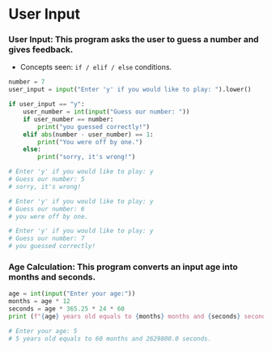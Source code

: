 # User Input

### User Input: This program asks the user to guess a number and gives feedback.

- Concepts seen: `if / elif / else` conditions.

```python
number = 7
user_input = input("Enter 'y' if you would like to play: ").lower()

if user_input == "y":
    user_number = int(input("Guess our number: "))
    if user_number == number:
        print("you guessed correctly!")
    elif abs(number - user_number) == 1:
        print("You were off by one.")
    else:
        print("sorry, it's wrong!")

# Enter 'y' if you would like to play: y
# Guess our number: 5
# sorry, it's wrong!

# Enter 'y' if you would like to play: y
# Guess our number: 6
# you were off by one.

# Enter 'y' if you would like to play: y
# Guess our number: 7
# you guessed correctly!
```

### Age Calculation: This program converts an input age into months and seconds.

```python
age = int(input("Enter your age:"))
months = age * 12
seconds = age * 365.25 * 24 * 60
print (f"{age} years old equals to {months} months and {seconds} seconds.")

# Enter your age: 5
# 5 years old equals to 60 months and 2629800.0 seconds.
```

